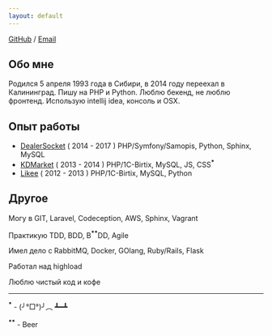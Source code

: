 ```yaml
---
layout: default
---
```


[GitHub](https://github.com/neronmoon) / [Email](mailto:alistar.neron@gmail.com)

## Обо мне

Родился 5 апреля 1993 года в Сибири, в 2014 году переехал в Калининград. Пишу на PHP и Python. Люблю бекенд, не люблю фронтенд. Использую intellij idea, консоль и OSX.

## Опыт работы

- [DealerSocket](http://dealersocket.com/) ( 2014 - 2017 ) PHP/Symfony/Samopis, Python, Sphinx, MySQL
- [KDMarket](http://kdmarket.ru/) ( 2013 - 2014 ) PHP/1C-Birtix, MySQL, JS, CSS<sup>**\***</sup>
- [Likee](https://likee.ru/) ( 2012 - 2013 ) PHP/1C-Birtix, MySQL, Python

## Другое

Могу в GIT, Laravel, Codeception, AWS, Sphinx, Vagrant

Практикую TDD, BDD, B<sup>**\***</sup><sup>**\***</sup>DD, Agile

Имел дело с RabbitMQ, Docker, GOlang, Ruby/Rails, Flask

Работал над highload

Люблю чистый код и кофе

------

<sup>**\***</sup> - (╯°□°)╯︵ ┻━┻

<sup>**\***</sup><sup>**\***</sup> - Beer

